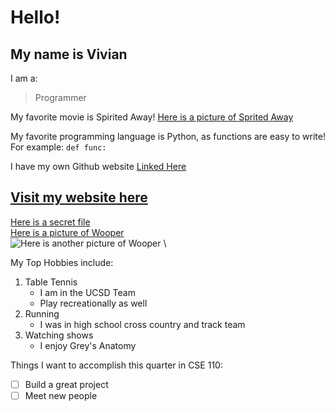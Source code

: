 # Hello!
## My name is Vivian

I am a:
> Programmer

My favorite movie is Spirited Away!
[Here is a picture of Sprited Away](images/spirited%20away1.jpg)

My favorite programming language is Python, as functions are easy to write! For example:
`def func:`

I have my own Github website [Linked Here](https://vrwu.github.io/)

## [Visit my website here](https://vrwu.github.io/)

[Here is a secret file](extra.md) \
[Here is a picture of Wooper](images/wooper.png) \
![Here is another picture of Wooper](https://assets.pokemon.com/assets/cms2/img/pokedex/full/194.png) \

My Top Hobbies include:
1. Table Tennis
   - I am in the UCSD Team
   - Play recreationally as well
2. Running
   - I was in high school cross country and track team
3. Watching shows
   - I enjoy Grey's Anatomy

Things I want to accomplish this quarter in CSE 110:
- [ ] Build a great project
- [ ] Meet new people
